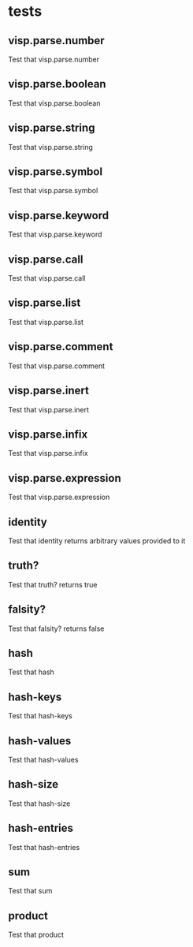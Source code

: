 
# tests

    
## visp.parse.number

Test that visp.parse.number

    
## visp.parse.boolean

Test that visp.parse.boolean

    
## visp.parse.string

Test that visp.parse.string

    
## visp.parse.symbol

Test that visp.parse.symbol

    
## visp.parse.keyword

Test that visp.parse.keyword

    
## visp.parse.call

Test that visp.parse.call

    
## visp.parse.list

Test that visp.parse.list

    
## visp.parse.comment

Test that visp.parse.comment

    
## visp.parse.inert

Test that visp.parse.inert

    
## visp.parse.infix

Test that visp.parse.infix

    
## visp.parse.expression

Test that visp.parse.expression

    
## identity

Test that identity returns arbitrary values provided to it

    
## truth?

Test that truth? returns true

    
## falsity?

Test that falsity? returns false

    
## hash

Test that hash

    
## hash-keys

Test that hash-keys

    
## hash-values

Test that hash-values

    
## hash-size

Test that hash-size

    
## hash-entries

Test that hash-entries

    
## sum

Test that sum

    
## product

Test that product

